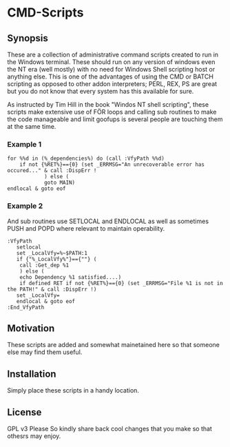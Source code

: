# CMD-Scripts

## Synopsis
These are a collection of administrative command scripts created to run in the Windows terminal. These should run on any version of windows even the NT era (well mostly) with no need for Windows Shell scripting host or anything else. This is one of the advantages of using the CMD or BATCH scripting as opposed to other addon interpreters; PERL, REX, PS are great but you do not know that every system has this available for sure.

As instructed by Tim Hill in the book "Windos NT shell scripting", these scripts make extensive use of FÖR loops and calling sub routines to make the code manageable and limit goofups is several people are touching them at the same time. 

### Example 1
```
for %%d in (%_dependencies%) do (call :VfyPath %%d)
	if not {%RET%}=={0} (set _ERRMSG="An unrecoverable error has occured..." & call :DispErr !
			) else (
			goto MAIN)
endlocal & goto eof
``` 
 
### Example 2
And sub routines use SETLOCAL and ENDLOCAL as well as sometimes PUSH and POPD where relevant to maintain operability. 
```
:VfyPath
   setlocal
   set _LocalVfy=%~$PATH:1
   if {"%_LocalVfy%"}=={""} (
	call :Get_dep %1
	) else (
	echo Dependency %1 satisfied....)
	if defined RET if not {%RET%}=={0} (set _ERRMSG="File %1 is not in the PATH!" & call :DispErr !)
   set _LocalVfy=
   endlocal & goto eof
:End_VfyPath
 ```

## Motivation
These scripts are added and somewhat mainetained here so that someone else may find them useful. 

## Installation

Simply place these scripts in a handy location.   

## License
GPL v3 Please 
So kindly share back cool changes that you make so that othesrs may enjoy. 
